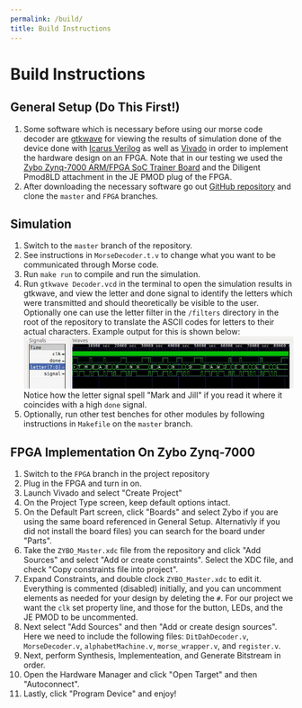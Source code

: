 ```yaml
---
permalink: /build/
title: Build Instructions
---
```


# Build Instructions

## General Setup (Do This First!)

1. Some software which is necessary before using our morse code decoder are [gtkwave](http://gtkwave.sourceforge.net/) for viewing the results of simulation done of the device done with [Icarus Verilog](http://iverilog.icarus.com/) as well as [Vivado](https://www.xilinx.com/products/design-tools/vivado.html) in order to implement the hardware design on an FPGA. Note that in our testing we used the [Zybo
Zynq-7000 ARM/FPGA SoC Trainer Board](https://reference.digilentinc.com/reference/programmable-logic/zybo/start) and the Diligent Pmod8LD attachment in the JE PMOD plug of the FPGA.
2. After downloading the necessary software go out [GitHub repository](https://github.com/MarkG98/MorseCodeTranslator.git) and clone the `master` and `FPGA` branches.

## Simulation
1. Switch to the `master` branch of the repository.
2. See instructions in `MorseDecoder.t.v` to change what you want to be communicated through Morse code.
3. Run `make run` to compile and run the simulation.
4. Run `gtkwave Decoder.vcd` in the terminal to open the simulation results in gtkwave, and view the letter and done signal to identify the letters which were transmitted and should theoretically
be visible to the user. Optionally one can use the letter filter in the `/filters` directory in the root of the repository to translate the ASCII codes for letters to their actual characters. Example output for this is shown below:
![Image](Images/SampleSim.JPG)
Notice how the letter signal spell "Mark and Jill" if you read it where it coincides with a high `done` signal.
5. Optionally, run other test benches for other modules by following instructions in `Makefile` on the `master` branch.

## FPGA Implementation On Zybo Zynq-7000
1. Switch to the `FPGA` branch in the project repository
2. Plug in the FPGA and turn in on.
3. Launch Vivado and select "Create Project"
4. On the Project Type screen, keep default options intact.
5. On the Default Part screen, click "Boards" and select Zybo if you are using the same board referenced in General Setup. Alternativly if you did not install the board files) you can search for the board under "Parts".
6. Take the `ZYBO_Master.xdc` file from the repository and click "Add Sources" and select "Add or create constraints". Select the XDC file, and check "Copy constraints file into project".
7. Expand Constraints, and double clock `ZYBO_Master.xdc` to edit it. Everything is commented (disabled) initially, and you can uncomment elements as needed for your design
 by deleting the `#`. For our project we want the `clk` set property line, and those for the button, LEDs, and the JE PMOD to be uncommented.
8. Next select "Add Sources" and then "Add or create design sources". Here we need to include the following files: `DitDahDecoder.v`, `MorseDecoder.v`, `alphabetMachine.v`, `morse_wrapper.v`,
and `register.v`.
9. Next, perform Synthesis, Implementeation, and Generate Bitstream in order.
10. Open the Hardware Manager and click "Open Target" and then "Autoconnect".
11. Lastly, click "Program Device" and enjoy!
